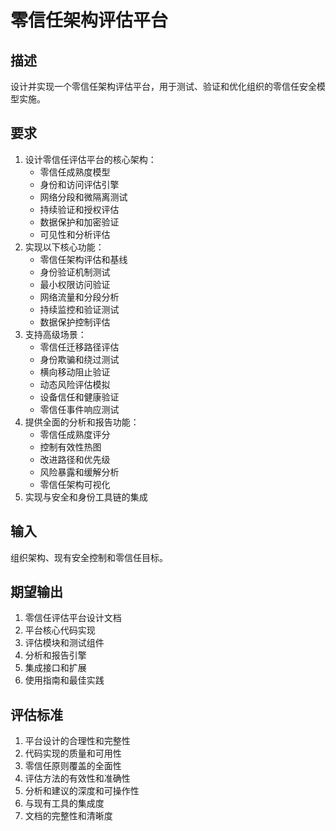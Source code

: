 # 零信任架构评估平台

## 描述
设计并实现一个零信任架构评估平台，用于测试、验证和优化组织的零信任安全模型实施。

## 要求
1. 设计零信任评估平台的核心架构：
   - 零信任成熟度模型
   - 身份和访问评估引擎
   - 网络分段和微隔离测试
   - 持续验证和授权评估
   - 数据保护和加密验证
   - 可见性和分析评估
2. 实现以下核心功能：
   - 零信任架构评估和基线
   - 身份验证机制测试
   - 最小权限访问验证
   - 网络流量和分段分析
   - 持续监控和验证测试
   - 数据保护控制评估
3. 支持高级场景：
   - 零信任迁移路径评估
   - 身份欺骗和绕过测试
   - 横向移动阻止验证
   - 动态风险评估模拟
   - 设备信任和健康验证
   - 零信任事件响应测试
4. 提供全面的分析和报告功能：
   - 零信任成熟度评分
   - 控制有效性热图
   - 改进路径和优先级
   - 风险暴露和缓解分析
   - 零信任架构可视化
5. 实现与安全和身份工具链的集成

## 输入
组织架构、现有安全控制和零信任目标。

## 期望输出
1. 零信任评估平台设计文档
2. 平台核心代码实现
3. 评估模块和测试组件
4. 分析和报告引擎
5. 集成接口和扩展
6. 使用指南和最佳实践

## 评估标准
1. 平台设计的合理性和完整性
2. 代码实现的质量和可用性
3. 零信任原则覆盖的全面性
4. 评估方法的有效性和准确性
5. 分析和建议的深度和可操作性
6. 与现有工具的集成度
7. 文档的完整性和清晰度
